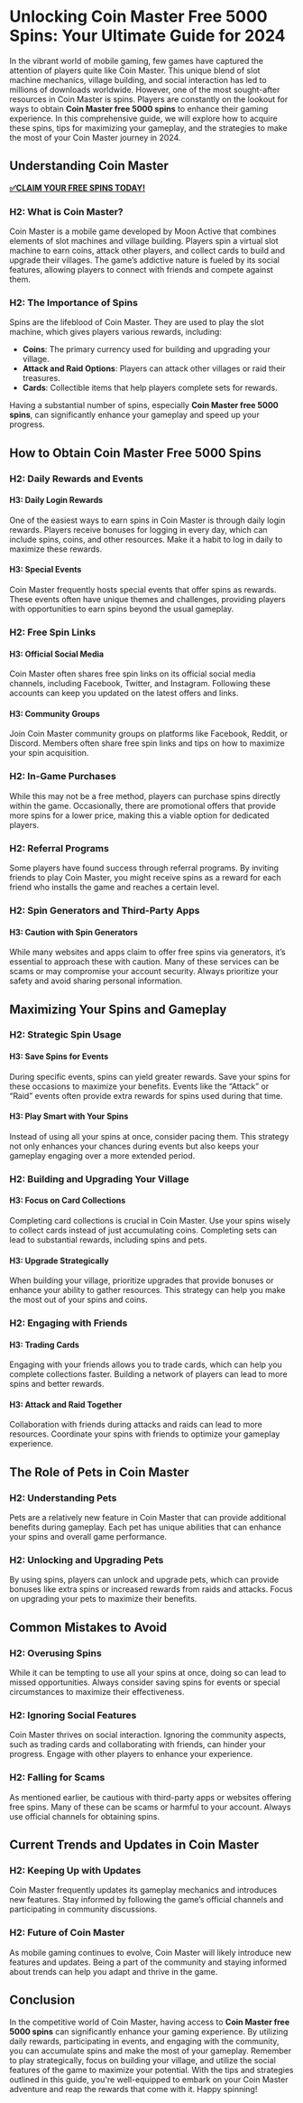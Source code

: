 # Unlocking Coin Master Free 5000 Spins: Your Ultimate Guide for 2024
In the vibrant world of mobile gaming, few games have captured the attention of players quite like Coin Master. This unique blend of slot machine mechanics, village building, and social interaction has led to millions of downloads worldwide. However, one of the most sought-after resources in Coin Master is spins. Players are constantly on the lookout for ways to obtain <strong>Coin Master free 5000 spins</strong> to enhance their gaming experience. In this comprehensive guide, we will explore how to acquire these spins, tips for maximizing your gameplay, and the strategies to make the most of your Coin Master journey in 2024.
<h2>Understanding Coin Master</h2>
<strong><a href="https://todaylink.site/Coinspins/">✅CLAIM YOUR FREE SPINS TODAY!</a></strong>
<h3>H2: What is Coin Master?</h3>
Coin Master is a mobile game developed by Moon Active that combines elements of slot machines and village building. Players spin a virtual slot machine to earn coins, attack other players, and collect cards to build and upgrade their villages. The game’s addictive nature is fueled by its social features, allowing players to connect with friends and compete against them.
<h3>H2: The Importance of Spins</h3>
Spins are the lifeblood of Coin Master. They are used to play the slot machine, which gives players various rewards, including:
<ul>
 	<li><strong>Coins</strong>: The primary currency used for building and upgrading your village.</li>
 	<li><strong>Attack and Raid Options</strong>: Players can attack other villages or raid their treasures.</li>
 	<li><strong>Cards</strong>: Collectible items that help players complete sets for rewards.</li>
</ul>
Having a substantial number of spins, especially <strong>Coin Master free 5000 spins</strong>, can significantly enhance your gameplay and speed up your progress.
<h2>How to Obtain Coin Master Free 5000 Spins</h2>
<h3>H2: Daily Rewards and Events</h3>
<h4>H3: Daily Login Rewards</h4>
One of the easiest ways to earn spins in Coin Master is through daily login rewards. Players receive bonuses for logging in every day, which can include spins, coins, and other resources. Make it a habit to log in daily to maximize these rewards.
<h4>H3: Special Events</h4>
Coin Master frequently hosts special events that offer spins as rewards. These events often have unique themes and challenges, providing players with opportunities to earn spins beyond the usual gameplay.
<h3>H2: Free Spin Links</h3>
<h4>H3: Official Social Media</h4>
Coin Master often shares free spin links on its official social media channels, including Facebook, Twitter, and Instagram. Following these accounts can keep you updated on the latest offers and links.
<h4>H3: Community Groups</h4>
Join Coin Master community groups on platforms like Facebook, Reddit, or Discord. Members often share free spin links and tips on how to maximize your spin acquisition.
<h3>H2: In-Game Purchases</h3>
While this may not be a free method, players can purchase spins directly within the game. Occasionally, there are promotional offers that provide more spins for a lower price, making this a viable option for dedicated players.
<h3>H2: Referral Programs</h3>
Some players have found success through referral programs. By inviting friends to play Coin Master, you might receive spins as a reward for each friend who installs the game and reaches a certain level.
<h3>H2: Spin Generators and Third-Party Apps</h3>
<h4>H3: Caution with Spin Generators</h4>
While many websites and apps claim to offer free spins via generators, it’s essential to approach these with caution. Many of these services can be scams or may compromise your account security. Always prioritize your safety and avoid sharing personal information.
<h2>Maximizing Your Spins and Gameplay</h2>
<h3>H2: Strategic Spin Usage</h3>
<h4>H3: Save Spins for Events</h4>
During specific events, spins can yield greater rewards. Save your spins for these occasions to maximize your benefits. Events like the “Attack” or “Raid” events often provide extra rewards for spins used during that time.
<h4>H3: Play Smart with Your Spins</h4>
Instead of using all your spins at once, consider pacing them. This strategy not only enhances your chances during events but also keeps your gameplay engaging over a more extended period.
<h3>H2: Building and Upgrading Your Village</h3>
<h4>H3: Focus on Card Collections</h4>
Completing card collections is crucial in Coin Master. Use your spins wisely to collect cards instead of just accumulating coins. Completing sets can lead to substantial rewards, including spins and pets.
<h4>H3: Upgrade Strategically</h4>
When building your village, prioritize upgrades that provide bonuses or enhance your ability to gather resources. This strategy can help you make the most out of your spins and coins.
<h3>H2: Engaging with Friends</h3>
<h4>H3: Trading Cards</h4>
Engaging with your friends allows you to trade cards, which can help you complete collections faster. Building a network of players can lead to more spins and better rewards.
<h4>H3: Attack and Raid Together</h4>
Collaboration with friends during attacks and raids can lead to more resources. Coordinate your spins with friends to optimize your gameplay experience.
<h2>The Role of Pets in Coin Master</h2>
<h3>H2: Understanding Pets</h3>
Pets are a relatively new feature in Coin Master that can provide additional benefits during gameplay. Each pet has unique abilities that can enhance your spins and overall game performance.
<h3>H2: Unlocking and Upgrading Pets</h3>
By using spins, players can unlock and upgrade pets, which can provide bonuses like extra spins or increased rewards from raids and attacks. Focus on upgrading your pets to maximize their benefits.
<h2>Common Mistakes to Avoid</h2>
<h3>H2: Overusing Spins</h3>
While it can be tempting to use all your spins at once, doing so can lead to missed opportunities. Always consider saving spins for events or special circumstances to maximize their effectiveness.
<h3>H2: Ignoring Social Features</h3>
Coin Master thrives on social interaction. Ignoring the community aspects, such as trading cards and collaborating with friends, can hinder your progress. Engage with other players to enhance your experience.
<h3>H2: Falling for Scams</h3>
As mentioned earlier, be cautious with third-party apps or websites offering free spins. Many of these can be scams or harmful to your account. Always use official channels for obtaining spins.
<h2>Current Trends and Updates in Coin Master</h2>
<h3>H2: Keeping Up with Updates</h3>
Coin Master frequently updates its gameplay mechanics and introduces new features. Stay informed by following the game’s official channels and participating in community discussions.
<h3>H2: Future of Coin Master</h3>
As mobile gaming continues to evolve, Coin Master will likely introduce new features and updates. Being a part of the community and staying informed about trends can help you adapt and thrive in the game.
<h2>Conclusion</h2>
In the competitive world of Coin Master, having access to <strong>Coin Master free 5000 spins</strong> can significantly enhance your gaming experience. By utilizing daily rewards, participating in events, and engaging with the community, you can accumulate spins and make the most of your gameplay. Remember to play strategically, focus on building your village, and utilize the social features of the game to maximize your potential. With the tips and strategies outlined in this guide, you're well-equipped to embark on your Coin Master adventure and reap the rewards that come with it. Happy spinning!

